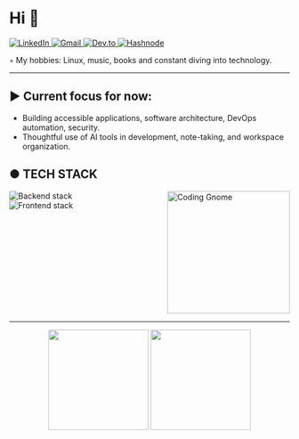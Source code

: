 # Hi 👋
<p align="left">
  <a href="https://www.linkedin.com/in/ashbuk/" target="_blank">
    <img src="https://img.shields.io/badge/LinkedIn-0A66C2?style=flat-square&logo=linkedin&logoColor=white" alt="LinkedIn" />
  </a>
  <a href="mailto:2asherbuk@gmail.com">
    <img src="https://img.shields.io/badge/Gmail-D14836?style=flat-square&logo=gmail&logoColor=white" alt="Gmail" />
  </a>
  <a href="https://dev.to/ashbuk" target="_blank">
    <img src="https://img.shields.io/badge/Dev.to-0A0A0A?style=flat-square&logo=devdotto&logoColor=white" alt="Dev.to" />
  </a>
  <a href="https://ashbuk.hashnode.dev/" target="_blank">
    <img src="https://img.shields.io/badge/Hashnode-2962FF?style=flat-square&logo=hashnode&logoColor=white" alt="Hashnode" />
  </a>
</p>

◦ My hobbies: Linux, music, books and constant diving into technology.

---

## ▶ Current focus for now:
- Building accessible applications, software architecture, DevOps automation, security.
- Thoughtful use of AI tools in development, note-taking, and workspace organization.

## ● TECH STACK

<img align="right" width="220" src="https://github.com/user-attachments/assets/57870348-fce4-45c3-b396-d72a9c6b4bd1" alt="Coding Gnome">

<p align="left">
  <img src="https://skillicons.dev/icons?i=linux,docker,git,go,nodejs,postgres,redis" alt="Backend stack" />
  <br>
  <img src="https://skillicons.dev/icons?i=js,ts,react,nextjs,tailwind" alt="Frontend stack" />
</p>

<br clear="right"/>

---

<div align="center">
  <img height="180em" src="https://github-readme-stats.vercel.app/api?username=AshBuk&show_icons=true&theme=tokyonight&include_all_commits=true&count_private=true&hide_border=true&bg_color=0d1117"/>
  <img height="180em" src="https://github-readme-stats.vercel.app/api/top-langs/?username=AshBuk&layout=compact&langs_count=8&theme=tokyonight&hide_border=true&bg_color=0d1117"/>
</div>
